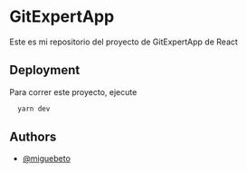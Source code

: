 # GitExpertApp

Este es mi repositorio del proyecto de GitExpertApp de React



## Deployment

Para correr este proyecto, ejecute

```bash
  yarn dev
```


## Authors

- [@miguebeto](https://github.com/miguebeto)